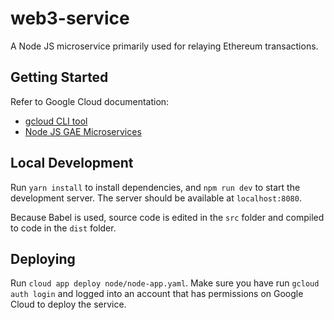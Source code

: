 # web3-service

A Node JS microservice primarily used for relaying Ethereum transactions.

## Getting Started

Refer to Google Cloud documentation:

- [gcloud CLI tool](https://cloud.google.com/sdk/gcloud/)
- [Node JS GAE Microservices](https://cloud.google.com/appengine/docs/flexible/nodejs/quickstart)

## Local Development

Run `yarn install` to install dependencies, and `npm run dev` to start the development server. The server should be available at `localhost:8080`.

Because Babel is used, source code is edited in the `src` folder and compiled to code in the `dist` folder. 

## Deploying

Run `cloud app deploy node/node-app.yaml`. Make sure you have run `gcloud auth login` and logged into an account that has permissions on Google Cloud to deploy the service.
